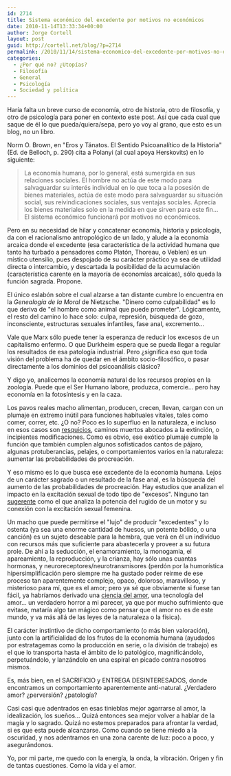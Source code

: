```yaml
---
id: 2714
title: Sistema económico del excedente por motivos no económicos
date: 2010-11-14T13:33:34+00:00
author: Jorge Cortell
layout: post
guid: http://cortell.net/blog/?p=2714
permalink: /2010/11/14/sistema-economico-del-excedente-por-motivos-no-economicos/
categories:
  - ¿Por qué no? ¿Utopías?
  - Filosofí­a
  - General
  - Psicología
  - Sociedad y polí­tica
---
```

Haría falta un breve curso de economía, otro de historia, otro de filosofía, y otro de psicología para poner en contexto este post. Así que cada cual que saque de él lo que pueda/quiera/sepa, pero yo voy al grano, que esto es un blog, no un libro.

Norm O. Brown, en "Eros y Tánatos. El Sentido Psicoanalítico de la Historia" (Ed. de Belloch, p. 290) cita a Polanyi (al cual apoya Herskovits) en lo siguiente:

> La economía humana, por lo general, está sumergida en sus relaciones sociales. El hombre no actúa de este modo para salvaguardar su interés individual en lo que toca a la posesión de bienes materiales, actúa de este modo para salvaguardar su situación social, sus reivindicaciones sociales, sus ventajas sociales. Aprecia los bienes materiales solo en la medida en que sirven para este fin... El sistema económico funcionará por motivos no económicos.

Pero en su necesidad de hilar y concatenar economía, historia y psicología, da con el racionalismo antropológico de un lado, y alude a la economía arcaica donde el excedente (esa característica de la actividad humana que tanto ha turbado a pensadores como Platón, Thoreau, o Veblen) es un místico utensilio, pues despojado de su carácter práctico ya sea de utilidad directa o intercambio, y descartada la posibilidad de la acumulación (característica carente en la mayoría de economías arcaicas), sólo queda la función sagrada. Propone.

El único eslabón sobre el cual alzarse a tan distante cumbre lo encuentra en la _Genealogía de la Moral_ de Nietzsche. "Dinero como culpabilidad" es lo que deriva de "el hombre como animal que puede prometer". Lógicamente, el resto del camino lo hace solo: culpa, represión, búsqueda de gozo, inconsciente, estructuras sexuales infantiles, fase anal, excremento...

Vale que Marx sólo puede tener la esperanza de reducir los excesos de un capitalismo enfermo. O que Durkheim espera que se pueda llegar a regular los resultados de esa patología industrial. Pero ¿significa eso que toda visión del problema ha de quedar en el ámbito socio-filosófico, o pasar directamente a los dominios del psicoanálisis clásico?

Y digo yo, analicemos la economía natural de los recursos propios en la zoología. Puede que el Ser Humano labore, produzca, comercie... pero hay economía en la fotosíntesis y en la caza.

Los pavos reales macho alimentan, producen, crecen, llevan, cargan con un plumaje en extremo inútil para funciones habituales vitales, tales como comer, correr, etc. ¿O no? Poco es lo superfluo en la naturaleza, e incluso en esos casos son <a title="http://www.divinecaroline.com/22178/67814-seven-evolutionary-leftovers-human-body" href="http://www.divinecaroline.com/22178/67814-seven-evolutionary-leftovers-human-body" target="_blank">resquicios</a>, caminos muertos abocados a la extinción, o incipientes modificaciones. Como es obvio, ese exótico plumaje cumple la función que también cumplen algunos sofisticados cantos de pájaro, algunas protuberancias, pelajes, o comportamientos varios en la naturaleza: aumentar las probabilidades de procreación.

Y eso mismo es lo que busca ese excedente de la economía humana. Lejos de un carácter sagrado o un resultado de la fase anal, es la búsqueda del aumento de las probabilidades de procreación. Hay estudios que analizan el impacto en la excitación sexual de todo tipo de "excesos". Ninguno tan <a title="http://www.insideline.com/maserati/women-purr-for-maserati-engine-sound-vw-polo-not-so-much.html" href="http://www.insideline.com/maserati/women-purr-for-maserati-engine-sound-vw-polo-not-so-much.html" target="_blank">sugerente</a> como el que analiza la potencia del rugido de un motor y su conexión con la excitación sexual femenina.

Un macho que puede permitirse el "lujo" de producir "excedentes" y lo ostenta (ya sea una enorme cantidad de huesos, un potente bólido, o una canción) es un sujeto deseable para la hembra, que verá en él un indivíduo con recursos más que suficiente para abastecerla y proveer a su futura prole. De ahí a la seducción, el enamoramiento, la monogamia, el apareamiento, la reproducción, y la crianza, hay sólo unas cuantas hormonas, y neuroreceptores/neurotransmisores (perdón por la humorística hipersimplificación pero siempre me ha gustado poder reirme de ese proceso tan aparentemente complejo, opaco, doloroso, maravilloso, y misterioso para mí, que es el amor; pero ya sé que obviamente si fuese tan fácil, ya habríamos derivado una <a title="http://www.youtube.com/watch?v=x-ewvCNguug" href="http://www.youtube.com/watch?v=x-ewvCNguug" target="_blank">ciencia del amor</a>, una tecnología del amor... un verdadero horror a mi parecer, ya que por mucho sufrimiento que evitase, mataría algo tan mágico como pensar que el amor no es de este mundo, y va más allá de las leyes de la naturaleza o la física).

El carácter instintivo de dicho comportamiento (o más bien valoración), junto con la artificialidad de los frutos de la economía humana (ayudados por estratagemas como la producción en serie, o la división de trabajo) es el que lo transporta hasta el ámbito de lo patológico, magnificándolo, perpetuándolo, y lanzándolo en una espiral en picado contra nosotros mismos.

Es, más bien, en el SACRIFICIO y ENTREGA DESINTERESADOS, donde encontramos un comportamiento aparentemente anti-natural. ¿Verdadero amor? ¿perversión? ¿patología?

Casi casi que adentrados en esas tinieblas mejor agarrarse al amor, la idealización, los sueños... Quizá entonces sea mejor volver a hablar de la magia y lo sagrado. Quizá no estemos preparados para afrontar la verdad, si es que esta puede alcanzarse. Como cuando se tiene miedo a la oscuridad, y nos adentramos en una zona carente de luz: poco a poco, y asegurándonos.

Yo, por mi parte, me quedo con la energía, la onda, la vibración. Origen y fin de tantas cuestiones. Como la vida y el amor.